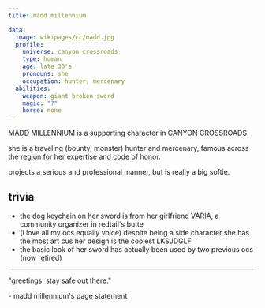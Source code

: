 ```yaml
---
title: madd millennium

data:
  image: wikipages/cc/madd.jpg
  profile:
    universe: canyon crossroads
    type: human
    age: late 30's
    pronouns: she
    occupation: hunter, mercenary
  abilities:
    weapon: giant broken sword
    magic: "?"
    horse: none
---
```


MADD MILLENNIUM is a supporting character in CANYON CROSSROADS.

she is a traveling (bounty, monster) hunter and mercenary, famous across the region for her expertise and code of honor.

projects a serious and professional manner, but is really a big softie.

## trivia

- the dog keychain on her sword is from her girlfriend VARIA, a community organizer in redtail's butte
- (i love all my ocs equally voice) despite being a side character she has the most art cus her design is the coolest LKSJDGLF
- the basic look of her sword has actually been used by two previous ocs (now retired)

---

"greetings. stay safe out there."

\- madd millennium's page statement
